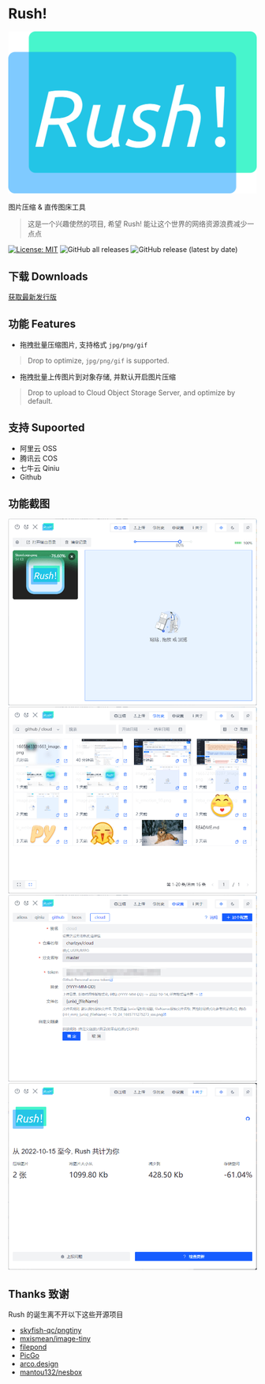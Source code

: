 # Rush!

[![logo](./public/brand.svg)](https://charlzyx.github.io/rush/)

图片压缩 & 直传图床工具

> 这是一个兴趣使然的项目, 希望 Rush! 能让这个世界的网络资源浪费减少一点点

[![License: MIT](https://img.shields.io/badge/License-MIT-yellow.svg)](https://opensource.org/licenses/MIT)
![GitHub all releases](https://img.shields.io/github/downloads/charlzyx/rush/total)
![GitHub release (latest by date)](https://img.shields.io/github/v/release/charlzyx/rush?display_name=tag)
## 下载 Downloads

[获取最新发行版](https://github.com/charlzyx/rush/releases/latest)

## 功能 Features

- 拖拽批量压缩图片, 支持格式 `jpg/png/gif`
> Drop to optimize, `jpg/png/gif` is supported.

- 拖拽批量上传图片到对象存储, 并默认开启图片压缩
> Drop to upload to Cloud Object Storage Server, and optimize by default.


## 支持 Supoorted
- 阿里云 OSS
- 腾讯云 COS
- 七牛云 Qiniu
- Github

## 功能截图

![zip](https://raw.githubusercontent.com/charlzyx/cloud/master/2022-10-15/1665843301663_image.png)
![history](https://raw.githubusercontent.com/charlzyx/cloud/master/2022-10-15/1665843349446_image.png)
![settings](https://raw.githubusercontent.com/charlzyx/cloud/master/2022-10-15/1665843450098_image.png)
![count](https://raw.githubusercontent.com/charlzyx/cloud/master/2022-10-15/1665843623589_image.png)

## Thanks 致谢

Rush 的诞生离不开以下这些开源项目

- [skyfish-qc/pngtiny](https://github.com/skyfish-qc/pngtiny)
- [mxismean/image-tiny](https://github.com/mxismean/image-tiny)
- [filepond](https://pqina.nl/filepond/)
- [PicGo](https://github.com/Molunerfinn/PicGo)
- [arco.design](https://arco.design/react)
- [mantou132/nesbox](https://github.com/mantou132/nesbox)
